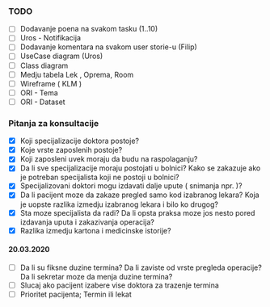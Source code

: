 ### TODO

- [ ] Dodavanje poena na svakom tasku (1..10)
- [ ] Uros - Notifikacija
- [ ] Dodavanje komentara na svakom user storie-u (Filip)
- [ ] UseCase diagram (Uros)
- [ ] Class diagram
- [ ] Medju tabela Lek , Oprema, Room
- [ ] Wireframe ( KLM )
- [ ] ORI - Tema
- [ ] ORI - Dataset

### Pitanja za konsultacije

- [x] Koji specijalizacije doktora postoje?
- [x] Koje vrste zaposlenih postoje?
- [x] Koji zaposleni uvek moraju da budu na raspolaganju?
- [x] Da li sve specijalizacije moraju postojati u bolnici? Kako se zakazuje ako je potreban specijalista koji ne postoji u bolnici?
- [x] Specijalizovani doktori mogu izdavati dalje upute ( snimanja npr. )?
- [x] Da li pacijent moze da zakaze pregled samo kod izabranog lekara? Koja je uopste razlika izmedju izabranog lekara i bilo ko drugog?
- [x] Sta moze specijalista da radi? Da li opsta praksa moze jos nesto pored izdavanja uputa i zakazivanja operacija?
- [x] Razlika izmedju kartona i medicinske istorije?  
####  20.03.2020  
- [ ] Da li su fiksne duzine termina? Da li zaviste od vrste pregleda operacije? Da li sekretar moze da menja duzine termina?
- [ ] Slucaj ako pacijent izabere vise doktora za trazenje termina
- [ ] Prioritet pacijenta; Termin ili lekat